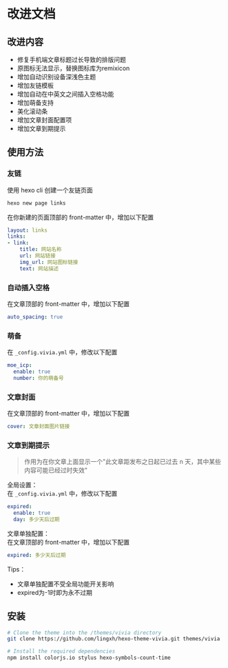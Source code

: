 # 改进文档

## 改进内容

- 修复手机端文章标题过长导致的排版问题
- 原图标无法显示，替换图标库为remixicon
- 增加自动识别设备深浅色主题
- 增加友链模板
- 增加自动在中英文之间插入空格功能
- 增加萌备支持
- 美化滚动条
- 增加文章封面配置项
- 增加文章到期提示


## 使用方法

### 友链
使用 hexo cli 创建一个友链页面
```bash
hexo new page links
```
在你新建的页面顶部的 front-matter 中，增加以下配置
```yaml
layout: links
links:
- link:
    title: 网站名称
    url: 网站链接
    img_url: 网站图标链接
    text: 网站描述
```

### 自动插入空格
在文章顶部的 front-matter 中，增加以下配置
```yaml
auto_spacing: true
```

### 萌备
在 `_config.vivia.yml` 中，修改以下配置
```yaml
moe_icp:
  enable: true
  number: 你的萌备号
```

### 文章封面
在文章顶部的 front-matter 中，增加以下配置
```yaml
cover: 文章封面图片链接
```

### 文章到期提示
> 作用为在你文章上面显示一个"此文章距发布之日起已过去 n 天，其中某些内容可能已经过时失效"

全局设置：  
在 `_config.vivia.yml` 中，修改以下配置
```yaml
expired:
  enable: true
  day: 多少天后过期
```
文章单独配置：  
在文章顶部的 front-matter 中，增加以下配置
```yaml
expired: 多少天后过期
```
Tips：
- 文章单独配置不受全局功能开关影响
- expired为-1时即为永不过期

## 安装
```bash
# Clone the theme into the /themes/vivia directory
git clone https://github.com/lingxh/hexo-theme-vivia.git themes/vivia

# Install the required dependencies
npm install colorjs.io stylus hexo-symbols-count-time
```
